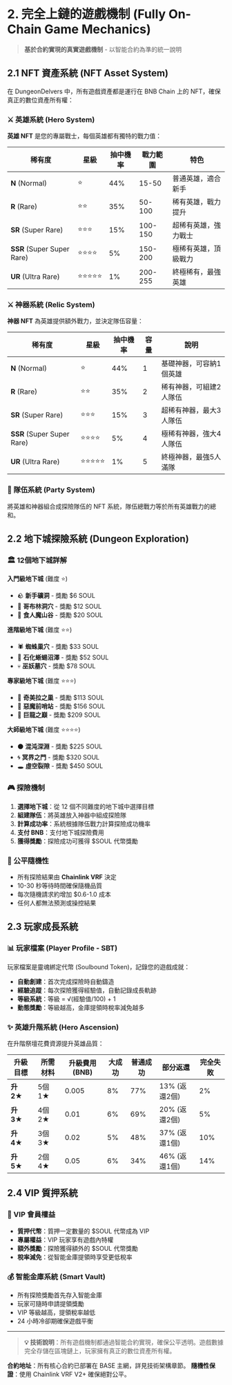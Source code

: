 # 2. 完全上鏈的遊戲機制 (Fully On-Chain Game Mechanics)

> **基於合約實現的真實遊戲機制** - 以智能合約為準的統一說明

## 2.1 NFT 資產系統 (NFT Asset System)

在 DungeonDelvers 中，所有遊戲資產都是運行在 BNB Chain 上的 NFT，確保真正的數位資產所有權：

### ⚔️ 英雄系統 (Hero System)
**英雄 NFT** 是您的專屬戰士，每個英雄都有獨特的戰力值：

| 稀有度 | 星級 | 抽中機率 | 戰力範圍 | 特色 |
|--------|------|----------|----------|------|
| **N** (Normal) | ⭐ | 44% | 15-50 | 普通英雄，適合新手 |
| **R** (Rare) | ⭐⭐ | 35% | 50-100 | 稀有英雄，戰力提升 |
| **SR** (Super Rare) | ⭐⭐⭐ | 15% | 100-150 | 超稀有英雄，強力戰士 |
| **SSR** (Super Super Rare) | ⭐⭐⭐⭐ | 5% | 150-200 | 極稀有英雄，頂級戰力 |
| **UR** (Ultra Rare) | ⭐⭐⭐⭐⭐ | 1% | 200-255 | 終極稀有，最強英雄 |

### ⚔️ 神器系統 (Relic System)
**神器 NFT** 為英雄提供額外戰力，並決定隊伍容量：

| 稀有度 | 星級 | 抽中機率 | 容量 | 說明 |
|--------|------|----------|------|------|
| **N** (Normal) | ⭐ | 44% | 1 | 基礎神器，可容納1個英雄 |
| **R** (Rare) | ⭐⭐ | 35% | 2 | 稀有神器，可組建2人隊伍 |
| **SR** (Super Rare) | ⭐⭐⭐ | 15% | 3 | 超稀有神器，最大3人隊伍 |
| **SSR** (Super Super Rare) | ⭐⭐⭐⭐ | 5% | 4 | 極稀有神器，強大4人隊伍 |
| **UR** (Ultra Rare) | ⭐⭐⭐⭐⭐ | 1% | 5 | 終極神器，最強5人滿隊 |

### 👥 隊伍系統 (Party System)
將英雄和神器組合成探險隊伍的 NFT 系統，隊伍總戰力等於所有英雄戰力的總和。

## 2.2 地下城探險系統 (Dungeon Exploration)

### 🏛️ 12個地下城詳解

**入門級地下城** (難度 ⭐)
- 🪨 **新手礦洞** - 獎勵 $6 SOUL
- 👹 **哥布林洞穴** - 獎勵 $12 SOUL  
- 🗿 **食人魔山谷** - 獎勵 $20 SOUL

**進階級地下城** (難度 ⭐⭐)
- 🕷️ **蜘蛛巢穴** - 獎勵 $33 SOUL
- 🦎 **石化蜥蜴沼澤** - 獎勵 $52 SOUL
- 💀 **巫妖墓穴** - 獎勵 $78 SOUL

**專家級地下城** (難度 ⭐⭐⭐)
- 🐲 **奇美拉之巢** - 獎勵 $113 SOUL
- 👹 **惡魔前哨站** - 獎勵 $156 SOUL
- 🐉 **巨龍之巔** - 獎勵 $209 SOUL

**大師級地下城** (難度 ⭐⭐⭐⭐)
- ⚫ **混沌深淵** - 獎勵 $225 SOUL
- 🌀 **冥界之門** - 獎勵 $320 SOUL
- 🕳️ **虛空裂隙** - 獎勵 $450 SOUL

### 🎮 探險機制

1. **選擇地下城**：從 12 個不同難度的地下城中選擇目標
2. **組建隊伍**：將英雄放入神器中組成探險隊
3. **計算成功率**：系統根據隊伍戰力計算探險成功機率
4. **支付 BNB**：支付地下城探險費用
5. **獲得獎勵**：探險成功可獲得 $SOUL 代幣獎勵

### 🎲 公平隨機性
- 所有探險結果由 **Chainlink VRF** 決定
- 10-30 秒等待時間確保隨機品質
- 每次隨機請求約增加 $0.6-1.0 成本
- 任何人都無法預測或操控結果

## 2.3 玩家成長系統

### 📊 玩家檔案 (Player Profile - SBT)
玩家檔案是靈魂綁定代幣 (Soulbound Token)，記錄您的遊戲成就：

- **自動創建**：首次完成探險時自動鑄造
- **經驗追蹤**：每次探險獲得經驗值，自動記錄成長軌跡
- **等級系統**：等級 = √(經驗值/100) + 1
- **動態獎勵**：等級越高，金庫提領時稅率減免越多

### ✨ 英雄升階系統 (Hero Ascension)
在升階祭壇花費資源提升英雄品質：

| 升級目標 | 所需材料 | 升級費用 (BNB) | 大成功 | 普通成功 | 部分返還 | 完全失敗 |
|----------|----------|----------------|---------|----------|----------|----------|
| **升 2★** | 5個 1★ | 0.005 | 8% | 77% | 13% (返還2個) | 2% |
| **升 3★** | 4個 2★ | 0.01 | 6% | 69% | 20% (返還2個) | 5% |
| **升 4★** | 3個 3★ | 0.02 | 5% | 48% | 37% (返還1個) | 10% |
| **升 5★** | 2個 4★ | 0.05 | 6% | 34% | 46% (返還1個) | 14% |

## 2.4 VIP 質押系統

### 🌟 VIP 會員權益
- **質押代幣**：質押一定數量的 $SOUL 代幣成為 VIP
- **專屬權益**：VIP 玩家享有遊戲內特權
- **額外獎勵**：探險獲得額外的 $SOUL 代幣獎勵
- **稅率減免**：從智能金庫提領時享受更低稅率

### 💰 智能金庫系統 (Smart Vault)
- 所有探險獎勵首先存入智能金庫
- 玩家可隨時申請提領獎勵
- VIP 等級越高，提領稅率越低
- 24 小時冷卻期確保遊戲平衡

---

> **💡 技術說明**：所有遊戲機制都通過智能合約實現，確保公平透明。遊戲數據完全存儲在區塊鏈上，玩家擁有真正的數位資產所有權。

**合約地址**：所有核心合約已部署在 BASE 主網，詳見技術架構章節。
**隨機性保證**：使用 Chainlink VRF V2+ 確保絕對公平。